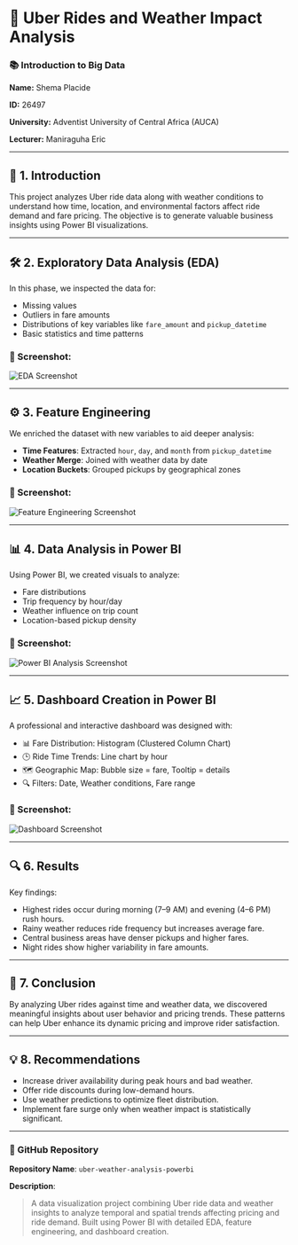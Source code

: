 
# 🚖 Uber Rides and Weather Impact Analysis

### 📚 Introduction to Big Data

**Name:** Shema Placide

**ID:** 26497

**University:** Adventist University of Central Africa (AUCA)

**Lecturer:** Maniraguha Eric

---

## 📌 1. Introduction

This project analyzes Uber ride data along with weather conditions to understand how time, location, and environmental factors affect ride demand and fare pricing. The objective is to generate valuable business insights using Power BI visualizations.

---

## 🛠️ 2. Exploratory Data Analysis (EDA)

In this phase, we inspected the data for:

* Missing values
* Outliers in fare amounts
* Distributions of key variables like `fare_amount` and `pickup_datetime`
* Basic statistics and time patterns

### 📸 Screenshot:

![EDA Screenshot](insert/path/to/eda_screenshot.png)

---

## ⚙️ 3. Feature Engineering

We enriched the dataset with new variables to aid deeper analysis:

* **Time Features**: Extracted `hour`, `day`, and `month` from `pickup_datetime`
* **Weather Merge**: Joined with weather data by date
* **Location Buckets**: Grouped pickups by geographical zones

### 📸 Screenshot:

![Feature Engineering Screenshot](insert/path/to/feature_engineering_screenshot.png)

---

## 📊 4. Data Analysis in Power BI

Using Power BI, we created visuals to analyze:

* Fare distributions
* Trip frequency by hour/day
* Weather influence on trip count
* Location-based pickup density

### 📸 Screenshot:

![Power BI Analysis Screenshot](insert/path/to/powerbi_analysis_screenshot.png)

---

## 📈 5. Dashboard Creation in Power BI

A professional and interactive dashboard was designed with:

* 📊 Fare Distribution: Histogram (Clustered Column Chart)
* 🕒 Ride Time Trends: Line chart by hour
* 🗺️ Geographic Map: Bubble size = fare, Tooltip = details
* 🔍 Filters: Date, Weather conditions, Fare range

### 📸 Screenshot:

![Dashboard Screenshot](insert/path/to/dashboard_screenshot.png)

---

## 🔍 6. Results

Key findings:

* Highest rides occur during morning (7–9 AM) and evening (4–6 PM) rush hours.
* Rainy weather reduces ride frequency but increases average fare.
* Central business areas have denser pickups and higher fares.
* Night rides show higher variability in fare amounts.

---

## 📌 7. Conclusion

By analyzing Uber rides against time and weather data, we discovered meaningful insights about user behavior and pricing trends. These patterns can help Uber enhance its dynamic pricing and improve rider satisfaction.

---

## 💡 8. Recommendations

* Increase driver availability during peak hours and bad weather.
* Offer ride discounts during low-demand hours.
* Use weather predictions to optimize fleet distribution.
* Implement fare surge only when weather impact is statistically significant.

---

### 📁 GitHub Repository

**Repository Name**: `uber-weather-analysis-powerbi`

**Description**:

> A data visualization project combining Uber ride data and weather insights to analyze temporal and spatial trends affecting pricing and ride demand. Built using Power BI with detailed EDA, feature engineering, and dashboard creation.


